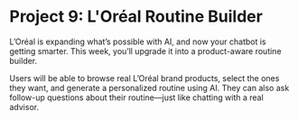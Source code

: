 # Project 9: L'Oréal Routine Builder

L’Oréal is expanding what’s possible with AI, and now your chatbot is getting smarter. This week, you’ll upgrade it into a product-aware routine builder.

Users will be able to browse real L’Oréal brand products, select the ones they want, and generate a personalized routine using AI. They can also ask follow-up questions about their routine—just like chatting with a real advisor.
